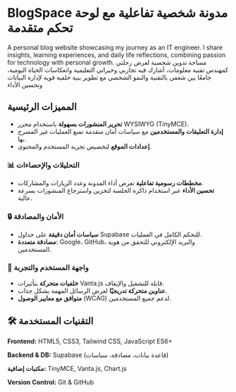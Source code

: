 # BlogSpace مدونة شخصية تفاعلية مع لوحة تحكم متقدمة
A personal blog website showcasing my journey as an IT engineer. I share insights, learning experiences, and daily life reflections, combining passion for technology with personal growth.
 مساحة تدوين شخصية لعرض رحلتي كمهندس تقنية معلومات، أشارك فيه تجاربي وخبراتي التعليمية وانعكاسات الحياة اليومية، جامعًا بين شغفي بالتقنية والنمو الشخصي مع تطوير بنية خلفية قوية لإدارة البيانات وتحسين الأداء

##  المميزات الرئيسية

- **تحرير المنشورات بسهولة** باستخدام محرر WYSIWYG (TinyMCE).
- **إدارة التعليقات والمستخدمين** مع سياسات أمان متقدمة تمنع العمليات غير المصرح بها.
- **إعدادات الموقع** لتخصيص تجربة المستخدم والمحتوى.


### 📊 التحليلات والإحصاءات

- **مخططات رسومية تفاعلية** تعرض أداء المدونة وعدد الزيارات والمشاركات.
- **تحسين الأداء** عبر استخدام ذاكرة الجلسة لتخزين واسترجاع المنشورات بسرعة عالية.

### 🔒 الأمان والمصادقة

- **سياسات أمان دقيقة** على جداول Supabase للتحكم الكامل في العمليات.
- **مصادقة متعددة**: Google، GitHub، والبريد الإلكتروني للتحقق من هوية المستخدمين.


### 🌌 واجهة المستخدم والتجربة
- **خلفيات متحركة** بتأثيرات Vanta.js قابلة للتشغيل والإيقاف.
- **عناوين متحركة تدريجيًا** لعرض الرسائل المهمة بشكل جذاب.
- **متوافق مع معايير الوصول** (WCAG) لدعم جميع المستخدمين.

## 🛠️ التقنيات المستخدمة

**Frontend:** HTML5, CSS3, Tailwind CSS, JavaScript ES6+

**Backend & DB:** Supabase (قاعدة بيانات، مصادقة، سياسات)

**مكتبات إضافية:** TinyMCE, Vanta.js, Chart.js 

 **Version Control:** Git & GitHub
